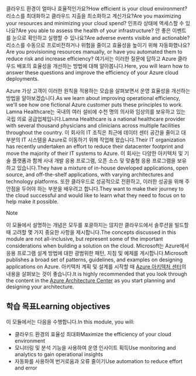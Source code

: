 <span data-ttu-id="86e41-101">클라우드 환경이 얼마나 효율적인가요?</span><span class="sxs-lookup"><span data-stu-id="86e41-101">How efficient is your cloud environment?</span></span> <span data-ttu-id="86e41-102">리소스를 최대화하고 클라우드 지출을 최소화하고 계신가요?</span><span class="sxs-lookup"><span data-stu-id="86e41-102">Are you maximizing your resources and minimizing your cloud spend?</span></span> <span data-ttu-id="86e41-103">인프라 상태에 액세스할 수 있나요?</span><span class="sxs-lookup"><span data-stu-id="86e41-103">Are you able to assess the health of your infrastructure?</span></span> <span data-ttu-id="86e41-104">안 좋은 이벤트를 눈으로 확인하고 실행할 수 있나요?</span><span class="sxs-lookup"><span data-stu-id="86e41-104">Are adverse events visible and actionable?</span></span> <span data-ttu-id="86e41-105">리소스를 수동으로 프로비전하거나 위험을 줄이고 효율성을 높이기 위해 자동화했나요?</span><span class="sxs-lookup"><span data-stu-id="86e41-105">Are you provisioning resources manually, or have you automated them to reduce risk and increase efficiency?</span></span> <span data-ttu-id="86e41-106">여기서는 이러한 질문에 답하고 Azure 클라우드 배포의 효율성을 개선하는 방법에 대해 알아봅니다.</span><span class="sxs-lookup"><span data-stu-id="86e41-106">Here, you will learn how to answer these questions and improve the efficiency of your Azure cloud deployments.</span></span>

<span data-ttu-id="86e41-107">Azure 가상 고객이 이러한 원칙을 적용하는 모습을 살펴보면서 운영 효율성을 개선하는 방법을 알아보겠습니다.</span><span class="sxs-lookup"><span data-stu-id="86e41-107">As we learn about improving operational efficiency, we'll see how one fictional Azure customer puts these principles to work.</span></span> <span data-ttu-id="86e41-108">Lamna Healthcare는 국내의 여러 설비에 수천 명의 의사와 임상의를 보유하고 있는 국립 의료 공급업체입니다.</span><span class="sxs-lookup"><span data-stu-id="86e41-108">Lamna Healthcare is a national healthcare provider with several thousand physicians and clinicians across multiple facilities throughout the country.</span></span> <span data-ttu-id="86e41-109">이 회사의 IT 조직은 최근에 데이터 센터 공간을 줄이고 대부분의 IT 시스템을 Azure로 이동하기 위해 작업해 왔습니다.</span><span class="sxs-lookup"><span data-stu-id="86e41-109">Their IT organization has recently undertaken an effort to reduce their datacenter footprint and move the majority of their IT systems to Azure.</span></span> <span data-ttu-id="86e41-110">이 회사는 다양한 아키텍처 및 기술 플랫폼과 함께 사내 개발 응용 프로그램, 오픈 소스 및 맞춤형 응용 프로그램을 보유하고 있습니다.</span><span class="sxs-lookup"><span data-stu-id="86e41-110">They have a mixture of in-house developed applications, open source, and off-the-shelf applications, with varying architectures and technology platforms.</span></span> <span data-ttu-id="86e41-111">또한 클라우드로 성공적으로 전환하고, 이러한 성공을 위해 주안점을 두어야 하는 부분을 배우려고 합니다.</span><span class="sxs-lookup"><span data-stu-id="86e41-111">They want to make their journey to the cloud successful and would like to learn what they need to focus on to help make it possible.</span></span>

> [!NOTE]
> <span data-ttu-id="86e41-112">이 모듈에서 설명하는 개념은 모두를 포괄하지는 않지만 클라우드에서 솔루션을 빌드할 때 고려할 몇 가지 중요한 사항을 제시합니다.</span><span class="sxs-lookup"><span data-stu-id="86e41-112">The concepts discussed in this module are not all-inclusive, but represent some of the important considerations when building a solution on the cloud.</span></span> <span data-ttu-id="86e41-113">Microsoft는 Azure에서 응용 프로그램 설계 방법에 대한 광범위한 패턴, 지침 및 예제를 게시합니다.</span><span class="sxs-lookup"><span data-stu-id="86e41-113">Microsoft publishes a broad set of patterns, guidelines, and examples on designing applications on Azure.</span></span> <span data-ttu-id="86e41-114">아키텍처 계획 및 설계를 시작할 때 [Azure 아키텍처 센터](https://docs.microsoft.com/azure/architecture/)의 내용을 살펴보는 것이 좋습니다.</span><span class="sxs-lookup"><span data-stu-id="86e41-114">It is highly recommended that you look through the content in the [Azure Architecture Center](https://docs.microsoft.com/azure/architecture/) as you start planning and designing your architecture.</span></span>

## <a name="learning-objectives"></a><span data-ttu-id="86e41-115">학습 목표</span><span class="sxs-lookup"><span data-stu-id="86e41-115">Learning objectives</span></span>

<span data-ttu-id="86e41-116">이 모듈에서는 다음을 수행합니다.</span><span class="sxs-lookup"><span data-stu-id="86e41-116">In this module, you will:</span></span>

- <span data-ttu-id="86e41-117">클라우드 환경의 효율성 최대화</span><span class="sxs-lookup"><span data-stu-id="86e41-117">Maximize the efficiency of your cloud environment</span></span>
- <span data-ttu-id="86e41-118">모니터링 및 분석 기능을 사용하여 운영 인사이트 획득</span><span class="sxs-lookup"><span data-stu-id="86e41-118">Use monitoring and analytics to gain operational insights</span></span>
- <span data-ttu-id="86e41-119">자동화를 사용하여 번거로움과 오류 줄이기</span><span class="sxs-lookup"><span data-stu-id="86e41-119">Use automation to reduce effort and error</span></span>
